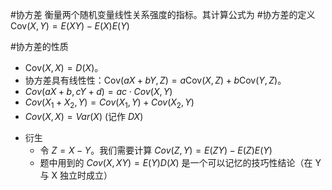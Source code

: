 #协方差 衡量两个随机变量线性关系强度的指标。其计算公式为  #协方差的定义  
$\text{Cov}(X,Y) = E(XY) - E(X)E(Y)$

#协方差的性质  
*   $\text{Cov}(X,X) = D(X)$。
*   协方差具有线性性：$\text{Cov}(aX+bY, Z) = a\text{Cov}(X,Z) + b\text{Cov}(Y,Z)$。
*    $Cov(aX+b, cY+d) = ac \cdot Cov(X, Y)$
*   $Cov(X_1+X_2, Y) = Cov(X_1, Y) + Cov(X_2, Y)$
*   $Cov(X, X) = Var(X)$ (记作 $DX$)

 
- 衍生
	- 令 $Z = X-Y$。我们需要计算 $Cov(Z, Y) = E(ZY) - E(Z)E(Y)$  
	- 题中用到的 $Cov(X, XY) = E(Y)D(X)$ 是一个可以记忆的技巧性结论（在 Y 与 X 独立时成立）
